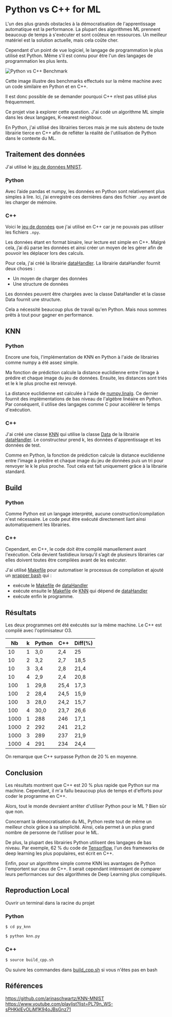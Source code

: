 # Python vs C++ for ML

L'un des plus grands obstacles à la démocratisation de l'apprentissage automatique est la performance. La plupart des algorithmes ML prennent beaucoup de temps à s'exécuter et sont coûteux en ressources.
Un meilleur matériel est la solution actuelle, mais cela coûte cher.

Cependant d'un point de vue logiciel, le langage de programmation le plus utilisé est Python. Même s'il est connu pour être l'un des langages de programmation les plus lents.

![Python vs C++ Benchmark](https://user-images.githubusercontent.com/71285263/191569304-bec1749f-ac1d-4773-86bf-576ab7730d29.png)

Cette image illustre des benchmarks effectués sur la même machine avec un code similaire en Python et en C++.

Il est donc possible de se demander pourquoi C++ n’est pas utilisé plus fréquemment.

Ce projet vise à explorer cette question. J'ai codé un algorithme ML simple dans les deux langages, K-nearest neighbour.

En Python, j'ai utilisé des librairies tierces mais je me suis abstenu de toute librairie tierce en C++ afin de refléter la réalité de l'utilisation de Python dans le contexte du ML.

## Traitement des données

J'ai utilisé le [jeu de données MNIST](https://en.wikipedia.org/wiki/MNIST_database).

### Python

Avec l’aide pandas et numpy, les données en Python sont relativement plus simples à lire. Ici, j’ai enregistré ces dernières dans des fichier `.npy` avant de les charger de mémoire.

### C++

Voici le [jeu de données](http://yann.lecun.com/exdb/mnist/) que j'ai utilisé en C++ car je ne pouvais pas utiliser les fichiers `.npy`. 

Les données étant en format binaire, leur lecture est simple en C++. Malgré cela, j’ai dû parse les données et ainsi créer un moyen de les gérer afin de pouvoir les déplacer lors des calculs.

Pour cela, j'ai créé la librairie [dataHandler](https://github.com/aryamaan3/cpp-vs-python-ml/tree/main/dataHandler).
La librairie dataHandler fournit deux choses :
- Un moyen de charger des données
- Une structure de données

Les données peuvent être chargées avec la classe DataHandler et la classe Data fournit une structure.

Cela a nécessité beaucoup plus de travail qu'en Python. Mais nous sommes prêts à tout pour gagner en performance.

## KNN

### Python

Encore une fois, l'implémentation de KNN en Python à l'aide de librairies comme numpy a été assez simple.

Ma fonction de prédiction calcule la distance euclidienne entre l'image à prédire et chaque image du jeu de données. Ensuite, les distances sont triés et le k le plus proche est renvoyé.

La distance euclidienne est calculée à l'aide de [numpy.linalg](https://numpy.org/doc/stable/reference/routines.linalg.html). Ce dernier fournit des implémentations de bas niveau de l'algèbre linéaire en Python. Par conséquent, il utilise des langages comme C pour accélérer le temps d'exécution.

### C++

J'ai créé une classe [KNN](https://github.com/aryamaan3/cpp-vs-python-ml/blob/main/knn/include/knn.hpp) qui utilise la classe [Data](https://github.com/aryamaan3/cpp-vs-python-ml/blob/main/dataHandler/include/data.hpp) de la librairie [dataHandler](https://github.com/aryamaan3/cpp-vs-python-ml/tree/main/dataHandler). Le constructeur prend k, les données d'apprentissage et les données de test.

Comme en Python, la fonction de prédiction calcule la distance euclidienne entre l'image à prédire et chaque image du jeu de données puis un tri pour renvoyer le k le plus proche. Tout cela est fait uniquement grâce à la librairie standard.

## Build

### Python

Comme Python est un langage interprété, aucune construction/compilation n'est nécessaire. Le code peut être exécuté directement liant ainsi automatiquement les librairies.

### C++

Cependant, en C++, le code doit être compilé manuellement avant l'exécution.
Cela devient fastidieux lorsqu’il s’agit de plusieurs librairies car elles doivent toutes être compilées avant de les exécuter.

J'ai utilisé [Makefile](https://opensource.com/article/18/8/what-how-makefile) pour automatiser le processus de compilation et ajouté un [wrapper bash](https://github.com/aryamaan3/cpp-vs-python-ml/blob/main/build_cpp.sh) qui :
- exécute le [Makefile](https://github.com/aryamaan3/cpp-vs-python-ml/blob/main/dataHandler/Makefile) de [ dataHandler](https://github.com/aryamaan3/cpp-vs-python-ml/tree/main/dataHandler)
- exécute ensuite le [Makefile](https://github.com/aryamaan3/cpp-vs-python-ml/blob/main/knn/Makefile) de [KNN](https://github.com/aryamaan3/cpp-vs-python-ml/tree/main/knn) qui dépend de [dataHandler](https://github.com/aryamaan3/cpp-vs-python-ml/tree/main/dataHandler)
- exécute enfin le programme.

## Résultats

Les deux programmes ont été exécutés sur la même machine. Le C++ est compilé avec l'optimisateur O3.

| Nb | k | Python | C++ | Diff(%) |
| --- | --- | --- | --- | --- |
| 10 | 1 | 3,0 | 2,4 | 25 |
| 10 | 2 | 3,2 | 2,7 | 18,5 |
| 10 | 3 | 3,4 | 2,8 | 21,4 |
| 10 | 4 | 2,9 | 2,4 | 20,8 |
| 100 | 1 | 29,8 | 25,4 | 17,3 |
| 100 | 2 | 28,4 | 24,5 | 15,9 |
| 100 | 3 | 28,0 | 24,2 | 15,7 |
| 100 | 4 | 30,0 | 23,7 | 26,6 |
| 1000 | 1 | 288 | 246 | 17,1 |
| 1000 | 2 | 292 | 241 | 21,2 |
| 1000 | 3 | 289 | 237 | 21,9 |
| 1000 | 4 | 291 | 234 | 24,4 |

On remarque que C++ surpasse Python de 20 % en moyenne.

## Conclusion

Les résultats montrent que C++ est 20 % plus rapide que Python sur ma machine. Cependant, il m'a fallu beaucoup plus de temps et d'efforts pour coder le programme en C++.

Alors, tout le monde devraient arrêter d'utiliser Python pour le ML ? Bien sûr que non. 

Concernant la démocratisation du ML, Python reste tout de même un meilleur choix grâce à sa simplicité. Ainsi, cela permet à un plus grand nombre de personne de l’utiliser pour le ML. 

De plus, la plupart des librairies Python utilisent des langages de bas niveau. Par exemple, 62 % du code de [Tensorflow](https://github.com/tensorflow/tensorflow), l'un des frameworks de deep learning les plus populaires, est écrit en C++.

Enfin, pour un algorithme simple comme KNN les avantages de Python l'emportent sur ceux de C++. Il serait cependant intéressant de comparer leurs performances sur des algorithmes de Deep Learning plus compliqués.

## Reproduction Local

Ouvrir un terminal dans la racine du projet

### Python

```bash
$ cd py_knn
```

```bash
$ python knn.py
```

### C++

```bash
$ source build_cpp.sh
```

Ou suivre les commandes dans [build_cpp.sh](https://github.com/aryamaan3/cpp-vs-python-ml/blob/main/build_cpp.sh) si vous n'êtes pas en bash

## Références

https://github.com/arinaschwartz/KNN-MNIST \
https://www.youtube.com/playlist?list=PL79n_WS-sPHKklEvOLiM1K94oJBsGnz71
